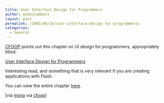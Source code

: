 ```yaml
---
title: User Interface Design for Programmers
author: mikechambers
layout: post
permalink: /2003/06/24/user-interface-design-for-programmers/
categories:
  - General
---
```



[CFOOP][1] points out this chapter on UI design for programmers, appropriately titled:

[User Interface Design for Programmers][2]

Interesting read, and something that is very relevant if you are creating applications with Flash.

You can view the entire chapter [here][2].

[via [mxna][3] via [cfoop][1]]

 [1]: http://www.cfoop.com/topic.cfm?view=Architecture
 [2]: http://www.joelonsoftware.com/uibook/fog0000000249.html
 [3]: http://www.macromedia.com/go/weblogs